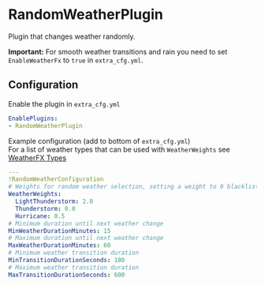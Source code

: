 # RandomWeatherPlugin
Plugin that changes weather randomly.

**Important:** For smooth weather transitions and rain you need to set `EnableWeatherFx` to `true` in `extra_cfg.yml`.
## Configuration
Enable the plugin in `extra_cfg.yml`
```yaml
EnablePlugins:
- RandomWeatherPlugin
```

Example configuration (add to bottom of `extra_cfg.yml`)  
For a list of weather types that can be used with `WeatherWeights` see [WeatherFX Types](https://github.com/compujuckel/AssettoServer/wiki/WeatherFX-Types)
```yaml
---
!RandomWeatherConfiguration
# Weights for random weather selection, setting a weight to 0 blacklists a weather, default weight is 1.
WeatherWeights:
  LightThunderstorm: 2.0
  Thunderstorm: 0.0
  Hurricane: 0.5
# Minimum duration until next weather change
MinWeatherDurationMinutes: 15
# Maximum duration until next weather change
MaxWeatherDurationMinutes: 60
# Minimum weather transition duration
MinTransitionDurationSeconds: 180
# Maximum weather transition duration
MaxTransitionDurationSeconds: 600
```
